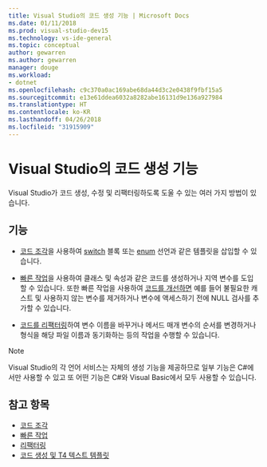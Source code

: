 ```yaml
---
title: Visual Studio의 코드 생성 기능 | Microsoft Docs
ms.date: 01/11/2018
ms.prod: visual-studio-dev15
ms.technology: vs-ide-general
ms.topic: conceptual
author: gewarren
ms.author: gewarren
manager: douge
ms.workload:
- dotnet
ms.openlocfilehash: c9c370a0ac169abe68da44d3c2e0438f9fbf15a5
ms.sourcegitcommit: e13e61ddea6032a8282abe16131d9e136a927984
ms.translationtype: HT
ms.contentlocale: ko-KR
ms.lasthandoff: 04/26/2018
ms.locfileid: "31915909"
---
```

# <a name="code-generation-features-in-visual-studio"></a>Visual Studio의 코드 생성 기능

Visual Studio가 코드 생성, 수정 및 리팩터링하도록 도울 수 있는 여러 가지 방법이 있습니다.

## <a name="features"></a>기능

- [코드 조각](../ide/code-snippets.md)을 사용하여 [switch](/dotnet/csharp/language-reference/keywords/switch) 블록 또는 [enum](/dotnet/csharp/language-reference/keywords/enum) 선언과 같은 템플릿을 삽입할 수 있습니다.

- [빠른 작업](../ide/quick-actions.md)을 사용하여 클래스 및 속성과 같은 코드를 생성하거나 지역 변수를 도입할 수 있습니다. 또한 빠른 작업을 사용하여 [코드를 개선하면](../ide/common-quick-actions.md) 예를 들어 불필요한 캐스트 및 사용하지 않는 변수를 제거하거나 변수에 액세스하기 전에 NULL 검사를 추가할 수 있습니다.

- [코드를 리팩터링](../ide/refactoring-in-visual-studio.md)하여 변수 이름을 바꾸거나 메서드 매개 변수의 순서를 변경하거나 형식을 해당 파일 이름과 동기화하는 등의 작업을 수행할 수 있습니다.

> [!NOTE]
> Visual Studio의 각 언어 서비스는 자체의 생성 기능을 제공하므로 일부 기능은 C#에서만 사용할 수 있고 또 어떤 기능은 C#와 Visual Basic에서 모두 사용할 수 있습니다.

## <a name="see-also"></a>참고 항목

- [코드 조각](../ide/code-snippets.md)
- [빠른 작업](../ide/quick-actions.md)
- [리팩터링](../ide/refactoring-in-visual-studio.md)
- [코드 생성 및 T4 텍스트 템플릿](../modeling/code-generation-and-t4-text-templates.md)